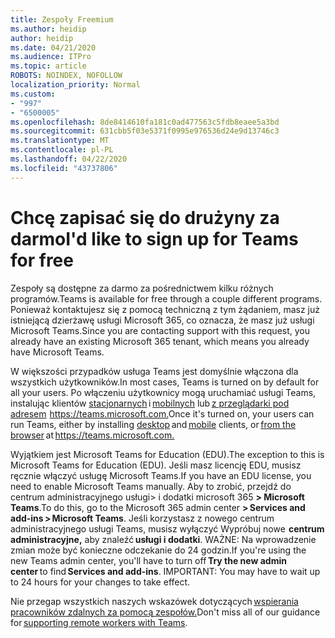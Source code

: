 ```yaml
---
title: Zespoły Freemium
ms.author: heidip
author: heidip
ms.date: 04/21/2020
ms.audience: ITPro
ms.topic: article
ROBOTS: NOINDEX, NOFOLLOW
localization_priority: Normal
ms.custom:
- "997"
- "6500005"
ms.openlocfilehash: 8de8414610fa181c0ad477563c5fdb8eaee5a3bd
ms.sourcegitcommit: 631cbb5f03e5371f0995e976536d24e9d13746c3
ms.translationtype: MT
ms.contentlocale: pl-PL
ms.lasthandoff: 04/22/2020
ms.locfileid: "43737806"
---
```

# <a name="id-like-to-sign-up-for-teams-for-free"></a><span data-ttu-id="ffa1b-102">Chcę zapisać się do drużyny za darmo</span><span class="sxs-lookup"><span data-stu-id="ffa1b-102">I'd like to sign up for Teams for free</span></span>

<span data-ttu-id="ffa1b-103">Zespoły są dostępne za darmo za pośrednictwem kilku różnych programów.</span><span class="sxs-lookup"><span data-stu-id="ffa1b-103">Teams is available for free through a couple different programs.</span></span> <span data-ttu-id="ffa1b-104">Ponieważ kontaktujesz się z pomocą techniczną z tym żądaniem, masz już istniejącą dzierżawę usługi Microsoft 365, co oznacza, że masz już usługi Microsoft Teams.</span><span class="sxs-lookup"><span data-stu-id="ffa1b-104">Since you are contacting support with this request, you already have an existing Microsoft 365 tenant, which means you already have Microsoft Teams.</span></span>

<span data-ttu-id="ffa1b-105">W większości przypadków usługa Teams jest domyślnie włączona dla wszystkich użytkowników.</span><span class="sxs-lookup"><span data-stu-id="ffa1b-105">In most cases, Teams is turned on by default for all your users.</span></span> <span data-ttu-id="ffa1b-106">Po włączeniu użytkownicy mogą uruchamiać usługi Teams, instalując klientów [stacjonarnych](https://docs.microsoft.com/MicrosoftTeams/get-clients#desktop-client) i [mobilnych](https://docs.microsoft.com/MicrosoftTeams/get-clients#mobile-clients) lub [z przeglądarki pod adresem](https://docs.microsoft.com/MicrosoftTeams/get-clients#web-client)  <https://teams.microsoft.com.></span><span class="sxs-lookup"><span data-stu-id="ffa1b-106">Once it's turned on, your users can run Teams, either by installing [desktop](https://docs.microsoft.com/MicrosoftTeams/get-clients#desktop-client) and [mobile](https://docs.microsoft.com/MicrosoftTeams/get-clients#mobile-clients) clients, or [from the browser](https://docs.microsoft.com/MicrosoftTeams/get-clients#web-client) at <https://teams.microsoft.com.></span></span>

<span data-ttu-id="ffa1b-107">Wyjątkiem jest Microsoft Teams for Education (EDU).</span><span class="sxs-lookup"><span data-stu-id="ffa1b-107">The exception to this is Microsoft Teams for Education (EDU).</span></span> <span data-ttu-id="ffa1b-108">Jeśli masz licencję EDU, musisz ręcznie włączyć usługę Microsoft Teams.</span><span class="sxs-lookup"><span data-stu-id="ffa1b-108">If you have an EDU license, you need to enable Microsoft Teams manually.</span></span> <span data-ttu-id="ffa1b-109">Aby to zrobić, przejdź do centrum administracyjnego usługi> i dodatki microsoft 365 **> Microsoft Teams**.</span><span class="sxs-lookup"><span data-stu-id="ffa1b-109">To do this, go to the Microsoft 365 admin center **> Services and add-ins > Microsoft Teams**.</span></span> <span data-ttu-id="ffa1b-110">Jeśli korzystasz z nowego centrum administracyjnego usługi Teams, musisz wyłączyć Wypróbuj nowe  **centrum administracyjne,** aby znaleźć **usługi i dodatki**. WAŻNE: Na wprowadzenie zmian może być konieczne odczekanie do 24 godzin.</span><span class="sxs-lookup"><span data-stu-id="ffa1b-110">If you're using the new Teams admin center, you'll have to turn off **Try the new admin center** to find **Services and add-ins**. IMPORTANT: You may have to wait up to 24 hours for your changes to take effect.</span></span>

<span data-ttu-id="ffa1b-111">Nie przegap wszystkich naszych wskazówek dotyczących [wspierania pracowników zdalnych za pomocą zespołów.](https://docs.microsoft.com/MicrosoftTeams/support-remote-work-with-teams)</span><span class="sxs-lookup"><span data-stu-id="ffa1b-111">Don't miss all of our guidance for [supporting remote workers with Teams](https://docs.microsoft.com/MicrosoftTeams/support-remote-work-with-teams).</span></span>
